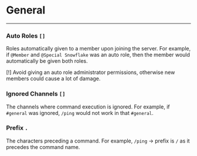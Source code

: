 # General

---

### Auto Roles `[]`
Roles automatically given to a member upon joining the server.
For example, if `@Member` and `@Special Snowflake` was an auto role, then the member would automatically be given both roles.

[!] Avoid giving an auto role administrator permissions, otherwise new members could cause a lot of damage.

### Ignored Channels `[]`
The channels where command execution is ignored.
For example, if `#general` was ignored, `/ping` would not work in that `#general`.

### Prefix `.`
The characters preceding a command.
For example, `/ping` -> prefix is `/` as it precedes the command name.